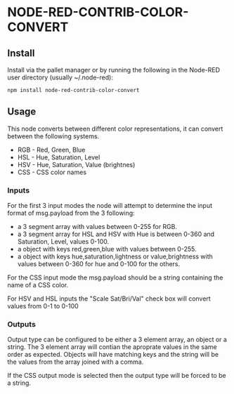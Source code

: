 # NODE-RED-CONTRIB-COLOR-CONVERT

## Install

Install via the pallet manager or by running the following in the Node-RED user directory 
(usually ~/.node-red):

`npm install node-red-contrib-color-convert`

## Usage

This node converts between different color representations, it can convert between the following systems.

 - RGB - Red, Green, Blue
 - HSL - Hue, Saturation, Level
 - HSV - Hue, Saturation, Value (brightnes)
 - CSS - CSS color names

### Inputs

For the first 3 input modes the node will attempt to determine the input format of msg.payload from the 3 following:

 - a 3 segment array with values between 0-255 for RGB.
 - a 3 segment array for HSL and HSV with Hue is between 0-360 and Saturation, Level, values 0-100.
 - a object with keys red,green,blue with values between 0-255.
 - a object with keys hue,saturation,lightness or value,brightness with values between 0-360 for hue and 0-100 for the others.

For the CSS input mode the msg.payload should be a string containing the name of a CSS color.

For HSV and HSL inputs the "Scale Sat/Bri/Val" check box will convert values from 0-1 to 0-100

### Outputs

Output type can be configured to be either a 3 element array, an object or a string. The 3 element array will contian the 
aproprate values in the same order as expected. Objects will have matching keys and the string will be the values from the 
array joined with a comma.

If the CSS output mode is selected then the output type will be forced to be a string.